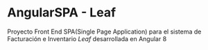 # AngularSPA - Leaf
Proyecto Front End SPA(Single Page Application) para el sistema de Facturación e Inventario *Leaf* desarrollada en Angular 8
